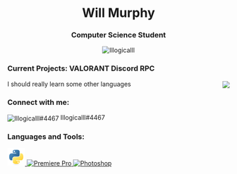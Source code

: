 <h1 align="center">Will Murphy</h1>
<h3 align="center">Computer Science Student</h3>

<p align="center"> <img src="https://komarev.com/ghpvc/?username=Illogicalll&label=Profile%20views&color=0e75b6&style=flat" alt="Illogicalll" /> </p>


### Current Projects: VALORANT Discord RPC

<a style="float:right;">
  <img align="center" src="https://github-readme-stats.vercel.app/api/top-langs/?username=Illogicalll&layout=compact&theme=dark&" />
</a>

I should really learn some other languages

<h3 align="left">Connect with me:</h3>
<p align="left">
<img align="center" src="https://cdn.freelogovectors.net/wp-content/uploads/2021/05/discord_logo-freelogovectors.net_.png" alt="Illogicalll#4467" height="40" width="40" />
Illogicalll#4467

<h3 align="left">Languages and Tools:</h3>
<p align="left"> <a href="https://www.python.org" target="_blank" rel="noreferrer">  <img src="https://raw.githubusercontent.com/devicons/devicon/master/icons/python/python-original.svg" alt="python" width="40" height="40"/> </a> <a href="https://www.adobe.com/uk/products/premiere.html" target="_blank" rel="noreferrer"> <img src="https://cdn.freelogovectors.net/wp-content/uploads/2020/07/adobe-premier-logo.png" alt="Premiere Pro" width="40" height="40"/> </a> <a href="https://www.adobe.com/uk/products/photoshop.html" target="_blank" rel="noreferrer"> <img src="https://cdn.freelogovectors.net/wp-content/uploads/2021/09/adobe-photoshop-logo-freelogovectors.net_.png" alt="Photoshop" width="40" height="40"/> </a> </p>
<!--
**Illogicalll/Illogicalll** is a ✨ _special_ ✨ repository because its `README.md` (this file) appears on your GitHub profile.

Here are some ideas to get you started:

- 🔭 I’m currently working on ...
- 🌱 I’m currently learning ...
- 👯 I’m looking to collaborate on ...
- 🤔 I’m looking for help with ...
- 💬 Ask me about ...
- 📫 How to reach me: ...
- 😄 Pronouns: ...
- ⚡ Fun fact: ...
-->
